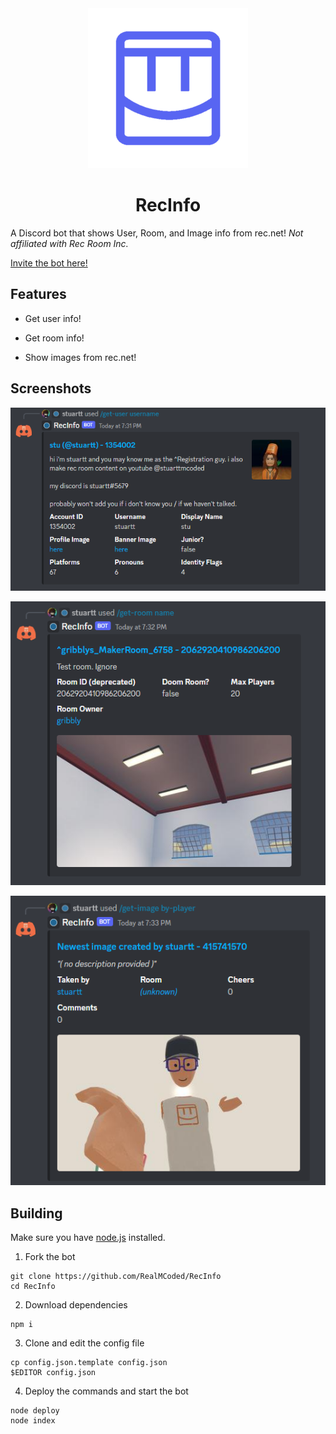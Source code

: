 <div align="center">
<img src="./readme/logo.png" alt="A blurple Rec Room logo." width="256" height="256">

# RecInfo
</div>

A Discord bot that shows User, Room, and Image info from rec.net! *Not affiliated with Rec Room Inc.*

[Invite the bot here!](https://discord.com/api/oauth2/authorize?client_id=519559308980256771&permissions=18432&scope=bot)

## Features

- Get user info!

- Get room info!

- Show images from rec.net!

## Screenshots

![](./readme/0.png)

![](./readme/1.png)

![](./readme/2.png)

## Building

Make sure you have [node.js](https://nodejs.org/en/) installed.

1. Fork the bot

```
git clone https://github.com/RealMCoded/RecInfo
cd RecInfo
```

2. Download dependencies

```
npm i
```

3. Clone and edit the config file

```
cp config.json.template config.json
$EDITOR config.json
```

4. Deploy the commands and start the bot

```
node deploy
node index
```